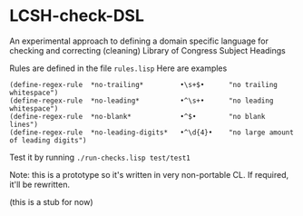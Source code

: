 
# LCSH-check-DSL


An experimental approach to defining a domain specific language
for checking and correcting (cleaning)
Library of Congress Subject Headings

Rules are defined in the file `rules.lisp`
Here are examples

```
(define-regex-rule  *no-trailing*         •\s+$•      "no trailing whitespace")
(define-regex-rule  *no-leading*          •^\s+•      "no leading whitespace")
(define-regex-rule  *no-blank*            •^$•        "no blank lines")
(define-regex-rule  *no-leading-digits*   •^\d{4}•    "no large amount of leading digits")
```

Test it by running `./run-checks.lisp test/test1`

Note: this is a prototype so it's written in very non-portable CL.
If required, it'll be rewritten.

(this is a stub for now)


